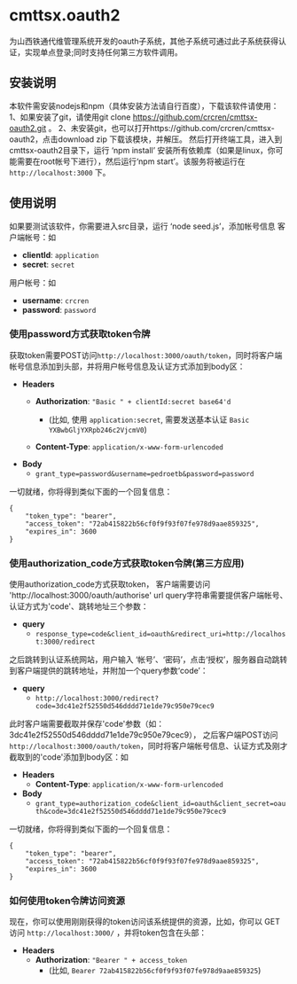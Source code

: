 # cmttsx.oauth2

  为山西铁通代维管理系统开发的oauth子系统，其他子系统可通过此子系统获得认证，实现单点登录;同时支持任何第三方软件调用。

## 安装说明

本软件需安装nodejs和npm（具体安装方法请自行百度），下载该软件请使用：
1、如果安装了git，请使用git clone https://github.com/crcren/cmttsx-oauth2.git 。
2、未安装git，也可以打开https://github.com/crcren/cmttsx-oauth2，点击download zip 下载该模块，并解压。
然后打开终端工具，进入到cmttsx-oauth2目录下，运行 ‘npm install’ 安装所有依赖库（如果是linux，你可能需要在root帐号下进行），然后运行‘npm start’。该服务将被运行在 `http://localhost:3000` 下。

## 使用说明

如果要测试该软件，你需要进入src目录，运行 ‘node seed.js’，添加帐号信息
客户端帐号：如

* **clientId**: `application`
* **secret**: `secret`

用户帐号：如

* **username**: `crcren`
* **password**: `password`

### 使用password方式获取token令牌

获取token需要POST访问`http://localhost:3000/oauth/token`，同时将客户端帐号信息添加到头部，并将用户帐号信息及认证方式添加到body区：

* **Headers**
    * **Authorization**: `"Basic " + clientId:secret base64'd`
        * (比如, 使用 `application:secret`, 需要发送基本认证 `Basic YXBwbGljYXRpb246c2VjcmV0`)

    * **Content-Type**: `application/x-www-form-urlencoded`
* **Body**
    * `grant_type=password&username=pedroetb&password=password`

一切就绪，你将得到类似下面的一个回复信息：

```
{
    "token_type": "bearer",
    "access_token": "72ab415822b56cf0f9f93f07fe978d9aae859325",
    "expires_in": 3600
}
```

### 使用authorization_code方式获取token令牌(第三方应用)

使用authorization_code方式获取token， 客户端需要访问  'http://localhost:3000/oauth/authorise' url query字符串需要提供客户端帐号、认证方式为'code'、跳转地址三个参数： 

* **query**
    * `response_type=code&client_id=oauth&redirect_uri=http://localhost:3000/redirect`

之后跳转到认证系统网站，用户输入 ‘帐号’、‘密码’，点击‘授权’，服务器自动跳转到客户端提供的跳转地址，并附加一个query参数‘code’：

* **query**
    * `http://localhost:3000/redirect?code=3dc41e2f52550d546dddd71e1de79c950e79cec9`

此时客户端需要截取并保存'code'参数（如：3dc41e2f52550d546dddd71e1de79c950e79cec9）， 之后客户端POST访问`http://localhost:3000/oauth/token`，同时将客户端帐号信息、认证方式及刚才截取到的'code'添加到body区：如

* **Headers**
    * **Content-Type**: `application/x-www-form-urlencoded`
* **Body**
    * `grant_type=authorization_code&client_id=oauth&client_secret=oauth&code=3dc41e2f52550d546dddd71e1de79c950e79cec9`

一切就绪，你将得到类似下面的一个回复信息：

```
{
    "token_type": "bearer",
    "access_token": "72ab415822b56cf0f9f93f07fe978d9aae859325",
    "expires_in": 3600
}
```


### 如何使用token令牌访问资源

现在，你可以使用刚刚获得的token访问该系统提供的资源，比如，你可以 GET 访问 `http://localhost:3000/` ，并将token包含在头部：

* **Headers**
    * **Authorization**: `"Bearer " + access_token`
        * (比如, `Bearer 72ab415822b56cf0f9f93f07fe978d9aae859325`)
